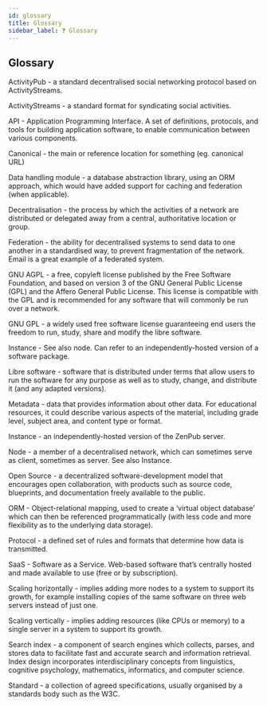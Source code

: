 ```yaml
---
id: glossary
title: Glossary
sidebar_label: ❓ Glossary
---
```


## Glossary

ActivityPub - a standard decentralised social networking protocol based on ActivityStreams.

ActivityStreams - a standard format for syndicating social activities.

API - Application Programming Interface. A set of definitions, protocols, and tools for building application software, to enable communication between various components.

Canonical - the main or reference location for something (eg. canonical URL)

Data handling module - a database abstraction library, using an ORM approach, which would have added support for caching and federation (when applicable).

Decentralisation - the process by which the activities of a network are distributed or delegated away from a central, authoritative location or group.

Federation - the ability for decentralised systems to send data to one another in a standardised way, to prevent fragmentation of the network. Email is a great example of a federated system.

GNU AGPL - a free, copyleft license published by the Free Software Foundation, and based on version 3 of the GNU General Public License (GPL) and the Affero General Public License. This license is compatible with the GPL and is recommended for any software that will commonly be run over a network.

GNU GPL - a widely used free software license guaranteeing end users the freedom to run, study, share and modify the libre software.

Instance - See also node. Can refer to an independently-hosted version of a software package.

Libre software - software that is distributed under terms that allow users to run the software for any purpose as well as to study, change, and distribute it (and any adapted versions).

Metadata - data that provides information about other data. For educational resources, it could describe various aspects of the material, including grade level, subject area, and content type or format.

Instance - an independently-hosted version of the ZenPub server.

Node - a member of a decentralised network, which can sometimes serve as client, sometimes as server. See also Instance.

Open Source - a decentralized software-development model that encourages open collaboration, with products such as source code, blueprints, and documentation freely available to the public.

ORM - Object-relational mapping, used to create a ‘virtual object database’ which can then be referenced programmatically (with less code and more flexibility as to the underlying data storage).

Protocol - a defined set of rules and formats that determine how data is transmitted.

SaaS - Software as a Service. Web-based software that’s centrally hosted and made available to use (free or by subscription).

Scaling horizontally - implies adding more nodes to a system to support its growth, for example installing copies of the same software on three web servers instead of just one.

Scaling vertically - implies adding resources (like CPUs or memory) to a single server in a system to support its growth.

Search index - a component of search engines which collects, parses, and stores data to facilitate fast and accurate search and information retrieval. Index design incorporates interdisciplinary concepts from linguistics, cognitive psychology, mathematics, informatics, and computer science.

Standard - a collection of agreed specifications, usually organised by a standards body such as the W3C.